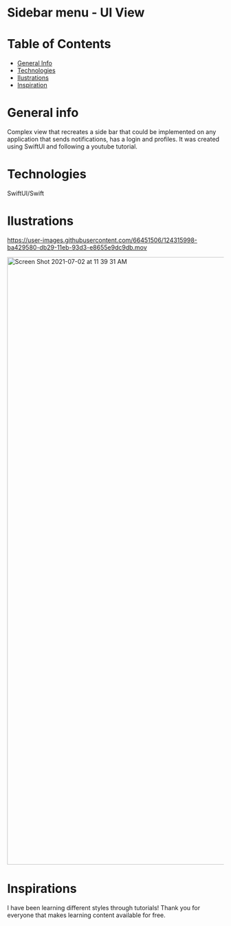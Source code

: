 
#  Sidebar menu - UI View

# Table of Contents

- <a href="https://github.com/sergiosepulveda09/SideBarMenu/tree/main#general-info" >General Info</a>
- <a href="https://github.com/sergiosepulveda09/SideBarMenu/tree/main#technologies">Technologies</a>
- <a href="https://github.com/sergiosepulveda09/SideBarMenu/tree/main#ilustrations">Ilustrations</a>
- <a href="https://github.com/sergiosepulveda09/SideBarMenu/tree/main#inspirations">Inspiration</a>

# General info
Complex view that recreates a side bar that could be implemented on any application that sends notifications, has a login and profiles. It was created using SwiftUI and following a youtube tutorial.
# Technologies
SwiftUI/Swift
# Ilustrations


https://user-images.githubusercontent.com/66451506/124315998-ba429580-db29-11eb-93d3-e8655e9dc9db.mov

<img width="1414" alt="Screen Shot 2021-07-02 at 11 39 31 AM" src="https://user-images.githubusercontent.com/66451506/124316298-405edc00-db2a-11eb-85f4-8e497cb61b22.png">

# Inspirations
I have been learning different styles through tutorials! Thank you for everyone that makes learning content available for free. 
